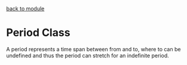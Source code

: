 [back to module](./moments_module.md)

# Period Class
A period represents a time span between from and to, where to can be undefined and thus the period can stretch for an indefinite period. 
